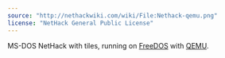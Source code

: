 ```yaml
---
source: "http://nethackwiki.com/wiki/File:Nethack-qemu.png"
license: "NetHack General Public License"
---
```

MS-DOS NetHack with tiles, running on [FreeDOS](http://www.freedos.org/) with [QEMU](http://wiki.qemu.org/Main_Page).
